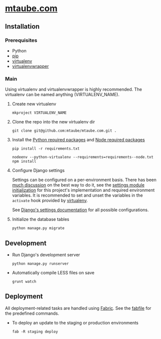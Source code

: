 # [mtaube.com](http://www.mtaube.com)

## Installation

### Prerequisites

- Python
- [pip](https://pip.pypa.io/en/stable/installing.html)
- [virtualenv](https://virtualenv.pypa.io/en/latest/)
- [virtualenvwrapper](https://virtualenvwrapper.readthedocs.org/en/latest/)

### Main

Using virtualenv and virtualenvwrapper is highly recommended. The virtualenv can be named anything (VIRTUALENV_NAME).

1. Create new virtualenv

    ```
    mkproject VIRTUALENV_NAME
    ```

2. Clone the repo into the new virtualenv dir

    ```
    git clone git@github.com:mtaube/mtaube.com.git .
    ```

3. Install the [Python required packages](requirements.txt) and [Node required packages](requirements--node.txt)

    ```
    pip install -r requirements.txt

    nodeenv --python-virtualenv --requirements=requirements--node.txt
    npm install
    ```

4. Configure Django settings

    Settings can be configured on a per-environment basis. There has been [much discussion](https://code.djangoproject.com/wiki/SplitSettings) on the best way to do it, see the [settings module initialization](mtaube/settings/__init__.py) for this project's implementation and required environment variables. It is recommended to set and unset the variables in the ``activate`` hook provided by [virtualenv](https://virtualenv.pypa.io/en/latest/).

    See [Django's settings documentation](https://docs.djangoproject.com/en/1.8/ref/settings/) for all possible configurations.

5. Initialize the database tables

    ```
    python manage.py migrate
    ```

## Development

- Run Django's development server

    ```
    python manage.py runserver
    ```

- Automatically compile LESS files on save

    ```
    grunt watch
    ```

## Deployment

All deployment-related tasks are handled using [Fabric](http://docs.fabfile.org/en/1.8/). See the [fabfile](fabfile.py) for the predefined commands.

- To deploy an update to the staging or production environments

    ```
    fab -R staging deploy
    ```

